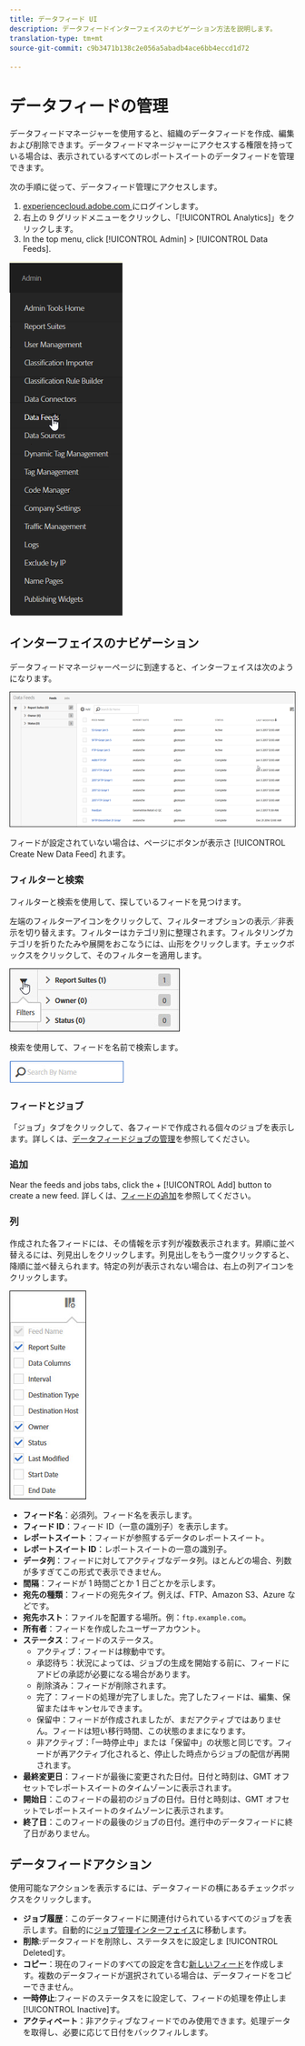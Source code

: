 ```yaml
---
title: データフィード UI
description: データフィードインターフェイスのナビゲーション方法を説明します。
translation-type: tm+mt
source-git-commit: c9b3471b138c2e056a5abadb4ace6bb4eccd1d72

---
```



# データフィードの管理

データフィードマネージャーを使用すると、組織のデータフィードを作成、編集および削除できます。データフィードマネージャーにアクセスする権限を持っている場合は、表示されているすべてのレポートスイートのデータフィードを管理できます。

次の手順に従って、データフィード管理にアクセスします。

1. [experiencecloud.adobe.com ](https://experiencecloud.adobe.com)にログインします。
2. 右上の 9 グリッドメニューをクリックし、「[!UICONTROL Analytics]」をクリックします。
3. In the top menu, click [!UICONTROL Admin] > [!UICONTROL Data Feeds].

![データフィードメニュー](assets/AdminMenu.png)

## インターフェイスのナビゲーション

データフィードマネージャーページに到達すると、インターフェイスは次のようになります。

![データフィード](assets/feeds.png)

フィードが設定されていない場合は、ページにボタンが表示さ [!UICONTROL Create New Data Feed] れます。

### フィルターと検索

フィルターと検索を使用して、探しているフィードを見つけます。

左端のフィルターアイコンをクリックして、フィルターオプションの表示／非表示を切り替えます。フィルターはカテゴリ別に整理されます。フィルタリングカテゴリを折りたたみや展開をおこなうには、山形をクリックします。チェックボックスをクリックして、そのフィルターを適用します。

![フィルター](assets/filters.jpg)

検索を使用して、フィードを名前で検索します。

![検索](assets/search.jpg)

### フィードとジョブ

「ジョブ」タブをクリックして、各フィードで作成される個々のジョブを表示します。詳しくは、[データフィードジョブの管理](df-manage-jobs.md)を参照してください。

### 追加

Near the feeds and jobs tabs, click the + [!UICONTROL Add] button to create a new feed. 詳しくは、[フィードの追加](create-feed.md)を参照してください。

### 列

作成された各フィードには、その情報を示す列が複数表示されます。昇順に並べ替えるには、列見出しをクリックします。列見出しをもう一度クリックすると、降順に並べ替えられます。特定の列が表示されない場合は、右上の列アイコンをクリックします。

![列アイコン](assets/cols.jpg)

* **フィード名**：必須列。フィード名を表示します。
* **フィード ID**：フィード ID（一意の識別子）を表示します。
* **レポートスイート**：フィードが参照するデータのレポートスイート。
* **レポートスイート ID**：レポートスイートの一意の識別子。
* **データ列**：フィードに対してアクティブなデータ列。ほとんどの場合、列数が多すぎてこの形式で表示できません。
* **間隔**：フィードが 1 時間ごとか 1 日ごとかを示します。
* **宛先の種類**：フィードの宛先タイプ。例えば、FTP、Amazon S3、Azure などです。
* **宛先ホスト**：ファイルを配置する場所。例：`ftp.example.com`。
* **所有者**：フィードを作成したユーザーアカウント。
* **ステータス**：フィードのステータス。
   * アクティブ：フィードは稼動中です。
   * 承認待ち：状況によっては、ジョブの生成を開始する前に、フィードにアドビの承認が必要になる場合があります。
   * 削除済み：フィードが削除されます。
   * 完了：フィードの処理が完了しました。完了したフィードは、編集、保留またはキャンセルできます。
   * 保留中：フィードが作成されましたが、まだアクティブではありません。フィードは短い移行時間、この状態のままになります。
   * 非アクティブ：「一時停止中」または「保留中」の状態と同じです。フィードが再アクティブ化されると、停止した時点からジョブの配信が再開されます。
* **最終変更日**：フィードが最後に変更された日付。日付と時刻は、GMT オフセットでレポートスイートのタイムゾーンに表示されます。
* **開始日**：このフィードの最初のジョブの日付。日付と時刻は、GMT オフセットでレポートスイートのタイムゾーンに表示されます。
* **終了日**：このフィードの最後のジョブの日付。進行中のデータフィードに終了日がありません。

## データフィードアクション

使用可能なアクションを表示するには、データフィードの横にあるチェックボックスをクリックします。

* **ジョブ履歴**：このデータフィードに関連付けられているすべてのジョブを表示します。自動的に[ジョブ管理インターフェイス](df-manage-jobs.md)に移動します。
* **削除**:データフィードを削除し、ステータスをに設定しま [!UICONTROL Deleted]す。
* **コピー**：現在のフィードのすべての設定を含む[新しいフィード](create-feed.md)を作成します。複数のデータフィードが選択されている場合は、データフィードをコピーできません。
* **一時停止**:フィードのステータスをに設定して、フィードの処理を停止しま [!UICONTROL Inactive]す。
* **アクティベート**：非アクティブなフィードでのみ使用できます。処理データを取得し、必要に応じて日付をバックフィルします。

